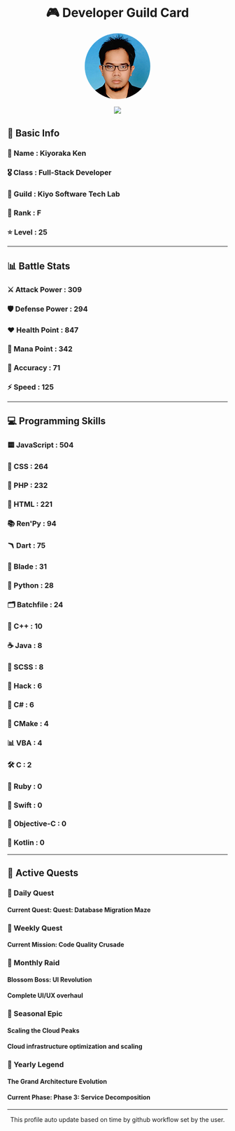 <div align="center">

# 🎮 Developer Guild Card

<!-- Replace with your profile image -->
<img src="./assets/profile.png" width="150" height="150" style="border-radius: 50%"/>

![](https://komarev.com/ghpvc/?username=Kiyoraka&style=flat)
</div>

##  📌 Basic Info
### 👤 Name : Kiyoraka Ken
### 🎖️ Class : Full-Stack Developer
### 🎪 Guild : Kiyo Software Tech Lab 
### 🔰 Rank : F 
### ⭐ Level : 25

---
## 📊 Battle Stats

### ⚔️ Attack Power  : 309 
### 🛡️ Defense Power : 294 
### ❤️ Health Point  : 847 
### 🔮 Mana Point    : 342 
### 🎯 Accuracy      : 71 
### ⚡ Speed         : 125

---
## 💻 Programming Skills

### 🟨 JavaScript : 504
### 💅 CSS : 264
### 🐘 PHP : 232
### 📄 HTML : 221
### 📚 Ren'Py : 94
### 🪃 Dart : 75
### 🧷 Blade : 31
### 🐍 Python : 28
### 🗂️ Batchfile : 24
### 🧠 C++ : 10
### ☕ Java : 8
### 👗 SCSS : 8
### 🧬 Hack : 6
### 🎻 C# : 6
### 🧱 CMake : 4
### 📊 VBA : 4
### 🛠️ C : 2
### 🔻 Ruby : 0
### 🦅 Swift : 0
### 🍎 Objective-C : 0
### 🎯 Kotlin : 0

---
## 📜 Active Quests

### 🌅 Daily Quest

#### Current Quest: Quest: Database Migration Maze

### 📅 Weekly Quest
#### Current Mission: Code Quality Crusade

### 🌙 Monthly Raid
#### Blossom Boss: UI Revolution
#### Complete UI/UX overhaul

### 🌠 Seasonal Epic
#### Scaling the Cloud Peaks
#### Cloud infrastructure optimization and scaling

### 👑 Yearly Legend
#### The Grand Architecture Evolution
#### Current Phase: Phase 3: Service Decomposition

---
<div align="center">
  This profile auto update based on time by github workflow set by the user.
</div>
